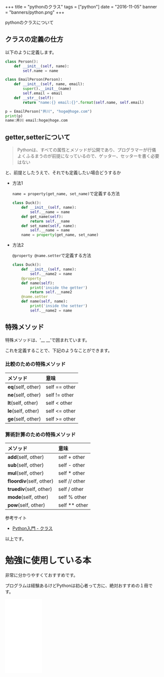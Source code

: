 +++
title = "pythonのクラス"
tags = ["python"]
date = "2016-11-05"
banner = "banners/python.png"
+++

pythonのクラスについて

<!--more-->

## クラスの定義の仕方

以下のように定義します。

```python
class Person():
    def __init__(self, name):
        self.name = name

class EmailPerson(Person):
    def __init__(self, name, email):
        super().__init__(name)
        self.email = email
    def __str__(self):
        return "name:{} email:{}".format(self.name, self.email)

p = EmailPerson("井川", "hoge@hoge.com")
print(p)
name:井川 email:hoge@hoge.com
```

## getter,setterについて

> Pythonは、すべての属性とメソッドが公開であり、プログラマーが行儀よくふるまうのが前提になっているので、ゲッター、セッターを書く必要はない

と、前提としたうえで、それでも定義したい場合どうするか

- 方法1

   `name = property(get_name, set_name)`で定義する方法

  ```python
  class Duck():
      def __init__(self, name):
          self.__name = name
      def get_name(self):
          return self.__name
      def set_name(self, name):
          self.__name = name
      name = property(get_name, set_name)
  ```

- 方法2

  `@property @name.setter`で定義する方法

  ```python
  class Duck():
      def __init__(self, name):
          self.__name2 = name
      @property
      def name(self):
          print('inside the getter')
          return self.__name2
      @name.setter
      def name(self, name):
          print('inside the setter')
          self.__name2 = name
  ```

## 特殊メソッド

特殊メソッドは、'__ __'で囲まれています。

これを定義することで、下記のようなことができます。

### 比較のための特殊メソッド

| メソッド | 意味 |
| :------------- | :------------- |
| __eq__(self, other) | self == other|
| __ne__(self, other) | self != other|
| __lt__(self, other) | self < other|
| __le__(self, other) | self <= other|
| __ge__(self, other) | self >= other|


### 算術計算のための特殊メソッド

| メソッド | 意味 |
| :------------- | :------------- |
| __add__(self, other) | self + other|
| __sub__(self, other) | self - other|
| __mul__(self, other) | self * other|
| __floordiv__(self, other) | self // other|
| __truediv__(self, other) | self / other|
| __mode__(self, other) | self % other|
| __pow__(self, other) | self ** other|


参考サイト

- [Python入門 - クラス](http://www.tohoho-web.com/python/class.html)

以上です。

# 勉強に使用している本

非常に分かりやすくておすすめです。

プログラムは経験あるけどPythonは初心者って方に、絶対おすすめの１冊です。

<iframe src="//rcm-fe.amazon-adsystem.com/e/cm?lt1=_blank&bc1=000000&IS2=1&nou=1&bg1=FFFFFF&fc1=000000&lc1=0000FF&t=bmsirato-22&o=9&p=8&l=as1&m=amazon&f=ifr&ref=qf_sp_asin_til&asins=4873117380" style="width:120px;height:240px;" scrolling="no" marginwidth="0" marginheight="0" frameborder="0"></iframe>
